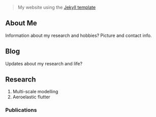 > My website using the [Jekyll template](https://github.com/barryclark/jekyll-now)

## About Me

Information about my research and hobbies? Picture and contact info.

## Blog 

Updates about my research and life?

## Research

1. Multi-scale modelling
2. Aeroelastic flutter

### Publications
